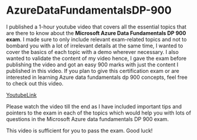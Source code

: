 # AzureDataFundamentalsDP-900

I published a 1-hour youtube video that covers all the essential topics that are there to know about the **Microsoft Azure Data Fundamentals DP 900 exam**. I made sure to only include relevant exam-related topics and not to bombard you with a lot of irrelevant details at the same time, I wanted to cover the basics of each topic with a demo wherever necessary. I also wanted to validate the content of my video hence, I gave the exam before publishing the video and got an easy 900 marks with just the content I published in this video. If you plan to give this certification exam or are interested in learning Azure data fundamentals dp 900 concepts, feel free to check out this video.

 [YoutubeLink](https://youtu.be/jopyoCgQjkM)
  
Please watch the video till the end as I have included important tips and pointers to the exam in each of the topics which would help you with lots of questions in the Microsoft Azure data fundamentals DP 900 exam.

This video is sufficient for you to pass the exam. Good luck!

